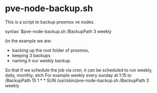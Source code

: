 # pve-node-backup.sh

This is a script to backup proxmox ve nodes.

syntax: 
 $pve-node-backup.sh /BackupPath 3  weekly
 
 (in the example we are:
 - backing up the root folder of proxmox,
 - keeping 3 backups
 - naming it our weekly backup.

So that if we schedule the job via cron, it can be scheduled to run weekly, daily, monthly, etch
For example weekly every sunday at 1:15 to /BackupPath
15 1 * * SUN /usr/sbin/pve-node-backup.sh /BackupPath 3  weekly

